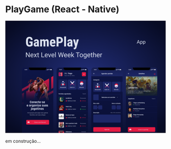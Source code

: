 # PlayGame (React - Native)

<img src="https://github.com/Franklyn-Sancho/PlayGame/blob/main/cover.png">

em construção...

